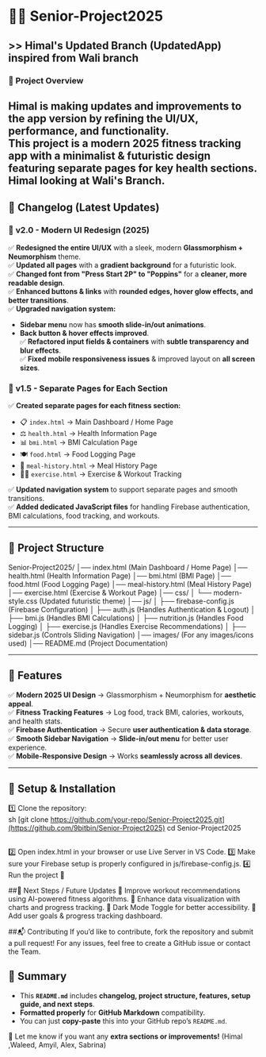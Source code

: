 # 🏋️‍♂️ Senior-Project2025
## >> Himal's Updated Branch (UpdatedApp) inspired from Wali branch

### 🚀 Project Overview
Himal is making updates and improvements to the **app version** by refining the **UI/UX, performance, and functionality**.  
This project is a **modern 2025 fitness tracking app** with a **minimalist & futuristic design** featuring separate pages for key health sections.
Himal looking at Wali's Branch.
---

## 📌 **Changelog (Latest Updates)**
### 🔄 **v2.0 - Modern UI Redesign (2025)**
✅ **Redesigned the entire UI/UX** with a sleek, modern **Glassmorphism + Neumorphism** theme.  
✅ **Updated all pages** with a **gradient background** for a futuristic look.  
✅ **Changed font from "Press Start 2P" to "Poppins"** for a **cleaner, more readable design**.  
✅ **Enhanced buttons & links** with **rounded edges, hover glow effects, and better transitions**.  
✅ **Upgraded navigation system:**
   - **Sidebar menu** now has **smooth slide-in/out animations**.  
   - **Back button & hover effects improved**.  
✅ **Refactored input fields & containers** with **subtle transparency and blur effects**.  
✅ **Fixed mobile responsiveness issues** & improved layout on **all screen sizes**.

### 🔄 **v1.5 - Separate Pages for Each Section**
✅ **Created separate pages for each fitness section:**
   - 📋 `index.html` → Main Dashboard / Home Page  
   - ⚖️ `health.html` → Health Information Page  
   - 📊 `bmi.html` → BMI Calculation Page  
   - 🍽 `food.html` → Food Logging Page  
   - 📜 `meal-history.html` → Meal History Page  
   - 🏃‍♂️ `exercise.html` → Exercise & Workout Tracking  

✅ **Updated navigation system** to support separate pages and smooth transitions.  
✅ **Added dedicated JavaScript files** for handling Firebase authentication, BMI calculations, food tracking, and workouts.  

---

## 📂 **Project Structure**
Senior-Project2025/ 
│── index.html (Main Dashboard / Home Page) 
│── health.html (Health Information Page) 
│── bmi.html (BMI Page) 
│── food.html (Food Logging Page) 
│── meal-history.html (Meal History Page) 
│── exercise.html (Exercise & Workout Page) 
│── css/ │ └── modern-style.css (Updated futuristic theme) 
│── js/ │ ├── firebase-config.js (Firebase Configuration) 
│ ├── auth.js (Handles Authentication & Logout) 
│ ├── bmi.js (Handles BMI Calculations) 
│ ├── nutrition.js (Handles Food Logging) 
│ ├── exercise.js (Handles Exercise Recommendations) 
│ ├── sidebar.js (Controls Sliding Navigation) 
│── images/ (For any images/icons used) 
│── README.md (Project Documentation)


---

## 🎯 **Features**
✅ **Modern 2025 UI Design** → Glassmorphism + Neumorphism for **aesthetic appeal**.  
✅ **Fitness Tracking Features** → Log food, track BMI, calories, workouts, and health stats.  
✅ **Firebase Authentication** → Secure **user authentication & data storage**.  
✅ **Smooth Sidebar Navigation** → **Slide-in/out menu** for better user experience.  
✅ **Mobile-Responsive Design** → Works **seamlessly across all devices**.  

---

## 🔧 **Setup & Installation**
1️⃣ Clone the repository:  
sh 
[git clone https://github.com/your-repo/Senior-Project2025.git](https://github.com/9bitbin/Senior-Project2025)
cd Senior-Project2025
##
2️⃣ Open index.html in your browser or use Live Server in VS Code.
3️⃣ Make sure your Firebase setup is properly configured in js/firebase-config.js.
4️⃣ Run the project 🚀

##🎯 Next Steps / Future Updates
🔹 Improve workout recommendations using AI-powered fitness algorithms.
🔹 Enhance data visualization with charts and progress tracking.
🔹 Dark Mode Toggle for better accessibility.
🔹 Add user goals & progress tracking dashboard.

##📬 Contributing
If you’d like to contribute, fork the repository and submit a pull request!
For any issues, feel free to create a GitHub issue or contact the Team.

## **📌 Summary**
- This **`README.md`** includes **changelog, project structure, features, setup guide, and next steps**.  
- **Formatted properly** for **GitHub Markdown** compatibility.  
- You can just **copy-paste** this into your GitHub repo’s `README.md`.  

🚀 Let me know if you want any **extra sections or improvements!**
(Himal ,Waleed, Amyil, Alex, Sabrina)
